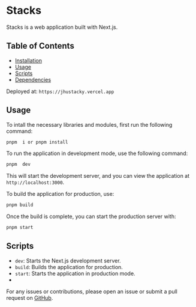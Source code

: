 
# Stacks

Stacks is a web application built with Next.js.
## Table of Contents

- [Installation](#installation)
- [Usage](#usage)
- [Scripts](#scripts)
- [Dependencies](#dependencies)


Deployed at: `https://jhustacky.vercel.app`


## Usage


To intall the necessary libraries and modules, first run the following command:

```bash
pnpm  i or pnpm install
```

To run the application in development mode, use the following command:

```bash
pnpm  dev
```

This will start the development server, and you can view the application at `http://localhost:3000`.

To build the application for production, use:

```bash
pnpm build
```

Once the build is complete, you can start the production server with:

```bash
pnpm start
```

## Scripts

- `dev`: Starts the Next.js development server.
- `build`: Builds the application for production.
- `start`: Starts the application in production mode.
- 
For any issues or contributions, please open an issue or submit a pull request on [GitHub](https://github.com/your-username/stacks).
